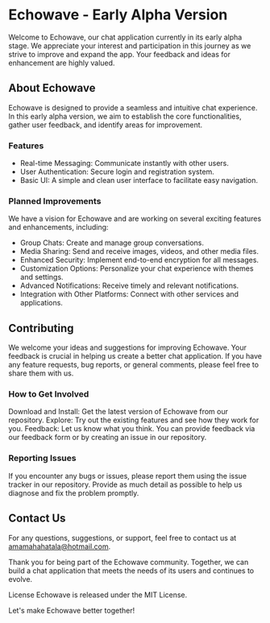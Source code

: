 # Echowave - Early Alpha Version
Welcome to Echowave, our chat application currently in its early alpha stage. We appreciate your interest and participation in this journey as we strive to improve and expand the app. Your feedback and ideas for enhancement are highly valued.

## About Echowave
Echowave is designed to provide a seamless and intuitive chat experience. In this early alpha version, we aim to establish the core functionalities, gather user feedback, and identify areas for improvement.

### Features
- Real-time Messaging: Communicate instantly with other users.
- User Authentication: Secure login and registration system.
- Basic UI: A simple and clean user interface to facilitate easy navigation.

### Planned Improvements
We have a vision for Echowave and are working on several exciting features and enhancements, including:

- Group Chats: Create and manage group conversations.
- Media Sharing: Send and receive images, videos, and other media files.
- Enhanced Security: Implement end-to-end encryption for all messages.
- Customization Options: Personalize your chat experience with themes and settings.
- Advanced Notifications: Receive timely and relevant notifications.
- Integration with Other Platforms: Connect with other services and applications.

## Contributing
We welcome your ideas and suggestions for improving Echowave. Your feedback is crucial in helping us create a better chat application. If you have any feature requests, bug reports, or general comments, please feel free to share them with us.

### How to Get Involved
Download and Install: Get the latest version of Echowave from our repository.
Explore: Try out the existing features and see how they work for you.
Feedback: Let us know what you think. You can provide feedback via our feedback form or by creating an issue in our repository.

### Reporting Issues
If you encounter any bugs or issues, please report them using the issue tracker in our repository. Provide as much detail as possible to help us diagnose and fix the problem promptly.

## Contact Us
For any questions, suggestions, or support, feel free to contact us at amamahahatala@hotmail.com.

Thank you for being part of the Echowave community. Together, we can build a chat application that meets the needs of its users and continues to evolve.

License
Echowave is released under the MIT License.

Let's make Echowave better together!






